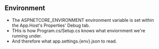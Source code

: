 ## Environment ##

* The ASPNETCORE_ENVIRONMENT environment variable is set within the App.Host's 
  Properties' Debug tab.
* THis is how Program.cs/Setup.cs knows what enviornment we're running under.
* And therefore what app.settings.{env}.json to read.